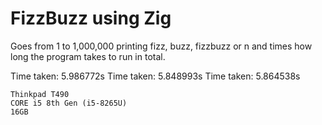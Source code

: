 # FizzBuzz using Zig

Goes from 1 to 1,000,000 printing fizz, buzz, fizzbuzz or n and times how long
the program takes to run in total.

Time taken: 5.986772s
Time taken: 5.848993s
Time taken: 5.864538s

```
Thinkpad T490
CORE i5 8th Gen (i5-8265U)
16GB
```